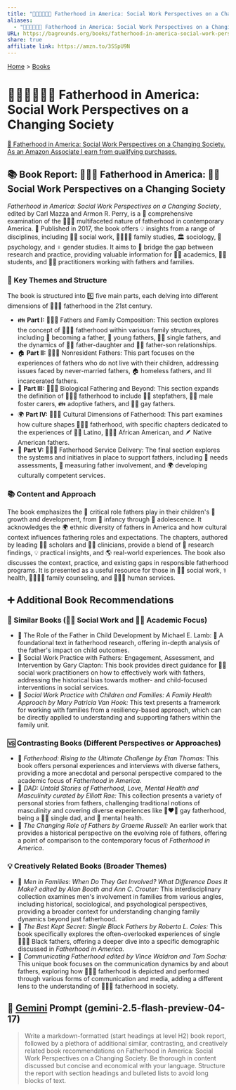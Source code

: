 ```yaml
---
title: "👨‍👩‍👧‍👦🇺🇸 Fatherhood in America: Social Work Perspectives on a Changing Society"
aliases:
  - "👨‍👩‍👧‍👦🇺🇸 Fatherhood in America: Social Work Perspectives on a Changing Society"
URL: https://bagrounds.org/books/fatherhood-in-america-social-work-perspectives-on-a-changing-society
share: true
affiliate link: https://amzn.to/3SSpU9N
---
```

[Home](../index.md) > [Books](./index.md)  
# 👨‍👩‍👧‍👦🇺🇸 Fatherhood in America: Social Work Perspectives on a Changing Society  
[🛒 Fatherhood in America: Social Work Perspectives on a Changing Society. As an Amazon Associate I earn from qualifying purchases.](https://amzn.to/3SSpU9N)  
  
## 📚 Book Report: 👨‍👧‍👦 Fatherhood in America: 🧑‍💼 Social Work Perspectives on a Changing Society  
  
*Fatherhood in America: Social Work Perspectives on a Changing Society*, edited by Carl Mazza and Armon R. Perry, is a 📝 comprehensive examination of the 👨‍👧‍👦 multifaceted nature of fatherhood in contemporary America. 📅 Published in 2017, the book offers 💡 insights from a range of disciplines, including 🧑‍💼 social work, 👨‍👩‍👧‍👦 family studies, 🏛️ sociology, 🧠 psychology, and ♀️ gender studies. It aims to 🌉 bridge the gap between research and practice, providing valuable information for 🧑‍🏫 academics, 👨‍🎓 students, and 🧑‍⚕️ practitioners working with fathers and families.  
  
### 🔑 Key Themes and Structure  
  
The book is structured into 5️⃣ five main parts, each delving into different dimensions of 👨‍👧‍👦 fatherhood in the 21st century.  
  
* 👪 **Part I:** 👨‍👧‍👦 Fathers and Family Composition: This section explores the concept of 👨‍👧‍👦 fatherhood within various family structures, including 🐣 becoming a father, 👦 young fathers, 👨‍👧 single fathers, and the dynamics of 👨‍👧 father-daughter and 👨‍👦 father-son relationships.  
* 🏠 **Part II:** 👨‍👧‍👦 Nonresident Fathers: This part focuses on the experiences of fathers who do not live with their children, addressing issues faced by never-married fathers, 🏠 homeless fathers, and ⛓️ incarcerated fathers.  
* 🧬 **Part III:** 👨‍👧‍👦 Biological Fathering and Beyond: This section expands the definition of 👨‍👧‍👦 fatherhood to include 👨‍👦 stepfathers, 🧑‍🧒 male foster carers, 👪 adoptive fathers, and 🏳️‍🌈 gay fathers.  
* 🌍 **Part IV:** 👨‍👧‍👦 Cultural Dimensions of Fatherhood: This part examines how culture shapes 👨‍👧‍👦 fatherhood, with specific chapters dedicated to the experiences of 👨‍🦱 Latino, 👨🏿‍🦱 African American, and 🪶 Native American fathers.  
* 🏥 **Part V:** 👨‍👧‍👦 Fatherhood Service Delivery: The final section explores the systems and initiatives in place to support fathers, including 📝 needs assessments, 📏 measuring father involvement, and 🌍 developing culturally competent services.  
  
### 📚 Content and Approach  
  
The book emphasizes the 🔑 critical role fathers play in their children's 🌱 growth and development, from 👶 infancy through 👦 adolescence. It acknowledges the 🌍 ethnic diversity of fathers in America and how cultural context influences fathering roles and expectations. The chapters, authored by leading 🧑‍🏫 scholars and 🧑‍⚕️ clinicians, provide a blend of 🔬 research findings, 💡 practical insights, and 🌎 real-world experiences. The book also discusses the context, practice, and existing gaps in responsible fatherhood programs. It is presented as a useful resource for those in 🧑‍💼 social work, ⚕️ health, 👨‍👩‍👧‍👦 family counseling, and 🧑‍🤝‍🧑 human services.  
  
## ➕ Additional Book Recommendations  
  
### 🤝 Similar Books (🧑‍💼 Social Work and 🧑‍🏫 Academic Focus)  
  
* 📖 The Role of the Father in Child Development by Michael E. Lamb: 🌳 A foundational text in fatherhood research, offering in-depth analysis of the father's impact on child outcomes.  
* 📖 Social Work Practice with Fathers: Engagement, Assessment, and Intervention by Gary Clapton: This book provides direct guidance for 🧑‍💼 social work practitioners on how to effectively work with fathers, addressing the historical bias towards mother- and child-focused interventions in social services.  
* 📖 *Social Work Practice with Children and Families: A Family Health Approach by Mary Patricia Van Hook:* This text presents a framework for working with families from a resiliency-based approach, which can be directly applied to understanding and supporting fathers within the family unit.  
  
### 🆚 Contrasting Books (Different Perspectives or Approaches)  
  
* 📖 *Fatherhood: Rising to the Ultimate Challenge by Etan Thomas:* This book offers personal experiences and interviews with diverse fathers, providing a more anecdotal and personal perspective compared to the academic focus of *Fatherhood in America*.  
* 📖 *DAD: Untold Stories of Fatherhood, Love, Mental Health and Masculinity curated by Elliott Rae:* This collection presents a variety of personal stories from fathers, challenging traditional notions of masculinity and covering diverse experiences like 👨‍❤️‍👨 gay fatherhood, being a 👨‍👧 single dad, and 🧠 mental health.  
* 📖 *The Changing Role of Fathers by Graeme Russell:* An earlier work that provides a historical perspective on the evolving role of fathers, offering a point of comparison to the contemporary focus of *Fatherhood in America*.  
  
### 💡 Creatively Related Books (Broader Themes)  
  
* 📖 *Men in Families: When Do They Get Involved? What Difference Does It Make? edited by Alan Booth and Ann C. Crouter:* This interdisciplinary collection examines men's involvement in families from various angles, including historical, sociological, and psychological perspectives, providing a broader context for understanding changing family dynamics beyond just fatherhood.  
* 📖 *The Best Kept Secret: Single Black Fathers by Roberta L. Coles:* This book specifically explores the often-overlooked experiences of single 👨🏿‍🦱 Black fathers, offering a deeper dive into a specific demographic discussed in *Fatherhood in America*.  
* 📖 *Communicating Fatherhood edited by Vince Waldron and Tom Socha:* This unique book focuses on the communication dynamics by and about fathers, exploring how 👨‍👧‍👦 fatherhood is depicted and performed through various forms of communication and media, adding a different lens to the understanding of 👨‍👧‍👦 fatherhood in society.  
  
## 💬 [Gemini](../software/gemini.md) Prompt (gemini-2.5-flash-preview-04-17)  
> Write a markdown-formatted (start headings at level H2) book report, followed by a plethora of additional similar, contrasting, and creatively related book recommendations on Fatherhood in America: Social Work Perspectives on a Changing Society. Be thorough in content discussed but concise and economical with your language. Structure the report with section headings and bulleted lists to avoid long blocks of text.